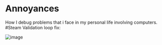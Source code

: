 # Annoyances
How I debug problems that i face in my personal life involving computers. 
#Steam Validation loop fix: 

![image](https://github.com/Taylor-Hasting/Annoyances/assets/5209004/5e7ab90a-501f-4f27-ad9a-6866d6fce1cf)
